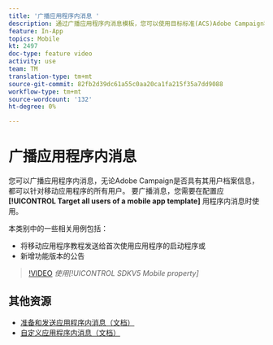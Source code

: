 ```yaml
---
title: '广播应用程序内消息 '
description: 通过广播应用程序内消息模板，您可以使用目标标准(ACS)Adobe Campaign移动应用程序的所有用户
feature: In-App
topics: Mobile
kt: 2497
doc-type: feature video
activity: use
team: TM
translation-type: tm+mt
source-git-commit: 82fb2d39dc61a55c0aa20ca1fa215f35a7dd9088
workflow-type: tm+mt
source-wordcount: '132'
ht-degree: 0%

---
```



# 广播应用程序内消息

您可以广播应用程序内消息，无论Adobe Campaign是否具有其用户档案信息，都可以针对移动应用程序的所有用户。 要广播消息，您需要在配置应 **[!UICONTROL Target all users of a mobile app template]** 用程序内消息时使用。

本类别中的一些相关用例包括：

* 将移动应用程序教程发送给首次使用应用程序的启动程序或
* 新增功能版本的公告

>[!VIDEO](https://video.tv.adobe.com/v/26199?quality=12)
*使用[!UICONTROL SDKV5 Mobile property]*

## 其他资源

* [准备和发送应用程序内消息（文档）](https://docs.adobe.com/content/help/en/campaign-standard/using/communication-channels/in-app-messaging/preparing-and-sending-an-in-app-message.html)
* [自定义应用程序内消息（文档）](https://docs.adobe.com/content/help/en/campaign-standard/using/communication-channels/in-app-messaging/customizing-an-in-app-message.html)
